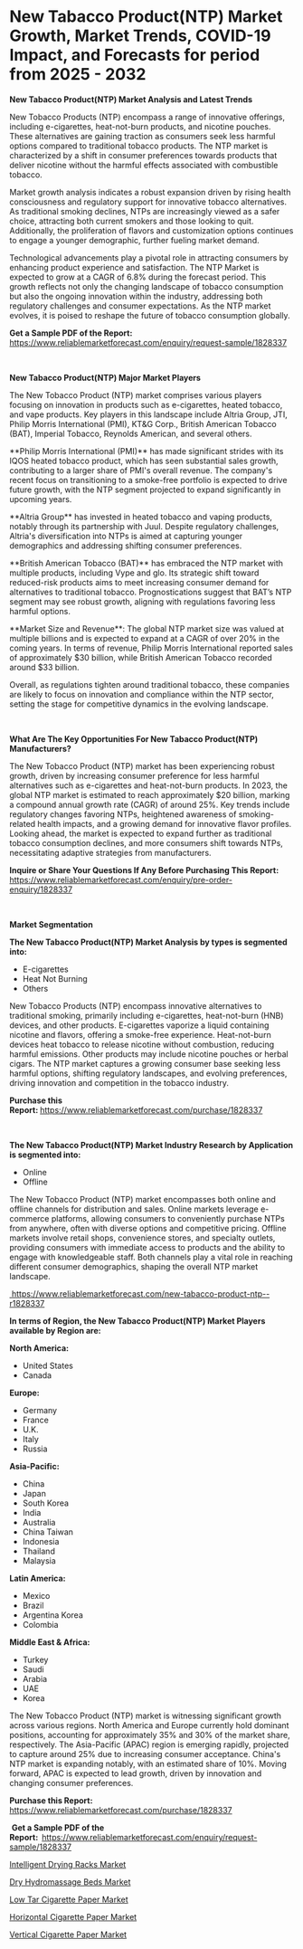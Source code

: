 <p><h1>New Tabacco Product(NTP) Market Growth, Market Trends, COVID-19 Impact, and Forecasts for period from 2025 - 2032</h1></p><p><strong>New Tabacco Product(NTP) Market Analysis and Latest Trends</strong></p>
<p><p>New Tobacco Products (NTP) encompass a range of innovative offerings, including e-cigarettes, heat-not-burn products, and nicotine pouches. These alternatives are gaining traction as consumers seek less harmful options compared to traditional tobacco products. The NTP market is characterized by a shift in consumer preferences towards products that deliver nicotine without the harmful effects associated with combustible tobacco.</p><p>Market growth analysis indicates a robust expansion driven by rising health consciousness and regulatory support for innovative tobacco alternatives. As traditional smoking declines, NTPs are increasingly viewed as a safer choice, attracting both current smokers and those looking to quit. Additionally, the proliferation of flavors and customization options continues to engage a younger demographic, further fueling market demand.</p><p>Technological advancements play a pivotal role in attracting consumers by enhancing product experience and satisfaction. The NTP Market is expected to grow at a CAGR of 6.8% during the forecast period. This growth reflects not only the changing landscape of tobacco consumption but also the ongoing innovation within the industry, addressing both regulatory challenges and consumer expectations. As the NTP market evolves, it is poised to reshape the future of tobacco consumption globally.</p></p>
<p><strong>Get a Sample PDF of the Report:&nbsp;</strong> <a href="https://www.reliablemarketforecast.com/enquiry/request-sample/1828337?utm_campaign=1167&utm_medium=2&utm_source=Github&utm_content=ia&utm_term=05042025&utm_id=new-tabacco-productntp">https://www.reliablemarketforecast.com/enquiry/request-sample/1828337</a></p>
<p>&nbsp;</p>
<p><strong>New Tabacco Product(NTP) Major Market Players</strong></p>
<p><p>The New Tobacco Product (NTP) market comprises various players focusing on innovation in products such as e-cigarettes, heated tobacco, and vape products. Key players in this landscape include Altria Group, JTI, Philip Morris International (PMI), KT&G Corp., British American Tobacco (BAT), Imperial Tobacco, Reynolds American, and several others.</p><p>**Philip Morris International (PMI)** has made significant strides with its IQOS heated tobacco product, which has seen substantial sales growth, contributing to a larger share of PMI's overall revenue. The company's recent focus on transitioning to a smoke-free portfolio is expected to drive future growth, with the NTP segment projected to expand significantly in upcoming years.</p><p>**Altria Group** has invested in heated tobacco and vaping products, notably through its partnership with Juul. Despite regulatory challenges, Altria's diversification into NTPs is aimed at capturing younger demographics and addressing shifting consumer preferences.</p><p>**British American Tobacco (BAT)** has embraced the NTP market with multiple products, including Vype and glo. Its strategic shift toward reduced-risk products aims to meet increasing consumer demand for alternatives to traditional tobacco. Prognostications suggest that BAT’s NTP segment may see robust growth, aligning with regulations favoring less harmful options.</p><p>**Market Size and Revenue**: The global NTP market size was valued at multiple billions and is expected to expand at a CAGR of over 20% in the coming years. In terms of revenue, Philip Morris International reported sales of approximately $30 billion, while British American Tobacco recorded around $33 billion.</p><p>Overall, as regulations tighten around traditional tobacco, these companies are likely to focus on innovation and compliance within the NTP sector, setting the stage for competitive dynamics in the evolving landscape.</p></p>
<p>&nbsp;</p>
<p><strong>What Are The Key Opportunities For New Tabacco Product(NTP) Manufacturers?</strong></p>
<p><p>The New Tobacco Product (NTP) market has been experiencing robust growth, driven by increasing consumer preference for less harmful alternatives such as e-cigarettes and heat-not-burn products. In 2023, the global NTP market is estimated to reach approximately $20 billion, marking a compound annual growth rate (CAGR) of around 25%. Key trends include regulatory changes favoring NTPs, heightened awareness of smoking-related health impacts, and a growing demand for innovative flavor profiles. Looking ahead, the market is expected to expand further as traditional tobacco consumption declines, and more consumers shift towards NTPs, necessitating adaptive strategies from manufacturers.</p></p>
<p><strong>Inquire or Share Your Questions If Any Before Purchasing This Report:</strong> <a href="https://www.reliablemarketforecast.com/enquiry/pre-order-enquiry/1828337?utm_campaign=1167&utm_medium=2&utm_source=Github&utm_content=ia&utm_term=05042025&utm_id=new-tabacco-productntp">https://www.reliablemarketforecast.com/enquiry/pre-order-enquiry/1828337</a></p>
<p>&nbsp;</p>
<p><strong>Market Segmentation</strong></p>
<p><strong>The New Tabacco Product(NTP) Market Analysis by types is segmented into:</strong></p>
<p><ul><li>E-cigarettes</li><li>Heat Not Burning</li><li>Others</li></ul></p>
<p><p>New Tobacco Products (NTP) encompass innovative alternatives to traditional smoking, primarily including e-cigarettes, heat-not-burn (HNB) devices, and other products. E-cigarettes vaporize a liquid containing nicotine and flavors, offering a smoke-free experience. Heat-not-burn devices heat tobacco to release nicotine without combustion, reducing harmful emissions. Other products may include nicotine pouches or herbal cigars. The NTP market captures a growing consumer base seeking less harmful options, shifting regulatory landscapes, and evolving preferences, driving innovation and competition in the tobacco industry.</p></p>
<p><strong>Purchase this Report:&nbsp;</strong><a href="https://www.reliablemarketforecast.com/purchase/1828337?utm_campaign=1167&utm_medium=2&utm_source=Github&utm_content=ia&utm_term=05042025&utm_id=new-tabacco-productntp">https://www.reliablemarketforecast.com/purchase/1828337</a></p>
<p>&nbsp;</p>
<p><strong>The New Tabacco Product(NTP) Market Industry Research by Application is segmented into:</strong></p>
<p><ul><li>Online</li><li>Offline</li></ul></p>
<p><p>The New Tobacco Product (NTP) market encompasses both online and offline channels for distribution and sales. Online markets leverage e-commerce platforms, allowing consumers to conveniently purchase NTPs from anywhere, often with diverse options and competitive pricing. Offline markets involve retail shops, convenience stores, and specialty outlets, providing consumers with immediate access to products and the ability to engage with knowledgeable staff. Both channels play a vital role in reaching different consumer demographics, shaping the overall NTP market landscape.</p></p>
<p><a href="https://www.reliablemarketforecast.com/new-tabacco-product-ntp--r1828337?utm_campaign=1167&utm_medium=2&utm_source=Github&utm_content=ia&utm_term=05042025&utm_id=new-tabacco-productntp">&nbsp;https://www.reliablemarketforecast.com/new-tabacco-product-ntp--r1828337</a></p>
<p><strong>In terms of Region, the New Tabacco Product(NTP) Market Players available by Region are:</strong></p>
<p>
    <p> <strong> North America: </strong>
        <ul>
            <li>United States</li>
            <li>Canada</li>
        </ul>
        </p> 
    <p> <strong> Europe: </strong>
        <ul>
            <li>Germany</li>
            <li>France</li>
            <li>U.K.</li>
            <li>Italy</li>
            <li>Russia</li>
        </ul>
        </p> 
    <p> <strong> Asia-Pacific: </strong>
        <ul>
            <li>China</li>
            <li>Japan</li>
            <li>South Korea</li>
            <li>India</li>
            <li>Australia</li>
            <li>China Taiwan</li>
            <li>Indonesia</li>
            <li>Thailand</li>
            <li>Malaysia</li>
        </ul>
        </p> 
    <p> <strong> Latin America: </strong>
        <ul>
            <li>Mexico</li>
            <li>Brazil</li>
            <li>Argentina Korea</li>
            <li>Colombia</li>
        </ul>
        </p> 
    <p> <strong> Middle East & Africa: </strong>
        <ul>
            <li>Turkey</li>
            <li>Saudi</li>
            <li>Arabia</li>
            <li>UAE</li>
            <li>Korea</li>
        </ul>
    </p>
    </p>
<p><p>The New Tobacco Product (NTP) market is witnessing significant growth across various regions. North America and Europe currently hold dominant positions, accounting for approximately 35% and 30% of the market share, respectively. The Asia-Pacific (APAC) region is emerging rapidly, projected to capture around 25% due to increasing consumer acceptance. China's NTP market is expanding notably, with an estimated share of 10%. Moving forward, APAC is expected to lead growth, driven by innovation and changing consumer preferences.</p></p>
<p><strong>Purchase this Report: </strong><a href="https://www.reliablemarketforecast.com/purchase/1828337?utm_campaign=1167&utm_medium=2&utm_source=Github&utm_content=ia&utm_term=05042025&utm_id=new-tabacco-productntp">https://www.reliablemarketforecast.com/purchase/1828337</a></p>
<p>&nbsp;<strong>Get a Sample PDF of the Report:&nbsp;&nbsp;</strong><a href="https://www.reliablemarketforecast.com/enquiry/request-sample/1828337?utm_campaign=1167&utm_medium=2&utm_source=Github&utm_content=ia&utm_term=05042025&utm_id=new-tabacco-productntp">https://www.reliablemarketforecast.com/enquiry/request-sample/1828337</a></p>
<p><strong></strong></p>
<p><p><a href="https://github.com/thatejanet4y/Market-Research-Report-List-1/blob/main/intelligent-drying-racks-market.md?utm_campaign=1167&utm_medium=2&utm_source=Github&utm_content=ia&utm_term=05042025&utm_id=new-tabacco-productntp">Intelligent Drying Racks Market</a></p><p><a href="https://github.com/langolaskark/Market-Research-Report-List-1/blob/main/dry-hydromassage-beds-market.md?utm_campaign=1167&utm_medium=2&utm_source=Github&utm_content=ia&utm_term=05042025&utm_id=new-tabacco-productntp">Dry Hydromassage Beds Market</a></p><p><a href="https://github.com/guneycigdem35/Market-Research-Report-List-5/blob/main/low-tar-cigarette-paper-market.md?utm_campaign=1167&utm_medium=2&utm_source=Github&utm_content=ia&utm_term=05042025&utm_id=new-tabacco-productntp">Low Tar Cigarette Paper Market</a></p><p><a href="https://github.com/arneslullapq/Market-Research-Report-List-1/blob/main/horizontal-cigarette-paper-market.md?utm_campaign=1167&utm_medium=2&utm_source=Github&utm_content=ia&utm_term=05042025&utm_id=new-tabacco-productntp">Horizontal Cigarette Paper Market</a></p><p><a href="https://github.com/arocasanzib6/Market-Research-Report-List-1/blob/main/vertical-cigarette-paper-market.md?utm_campaign=1167&utm_medium=2&utm_source=Github&utm_content=ia&utm_term=05042025&utm_id=new-tabacco-productntp">Vertical Cigarette Paper Market</a></p></p>